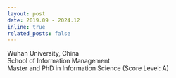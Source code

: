 ```yaml
---
layout: post
date: 2019.09 - 2024.12
inline: true
related_posts: false
---
```


Wuhan University, China <br>
School of Information Management <br>
Master and PhD in Information Science (Score Level: A)
